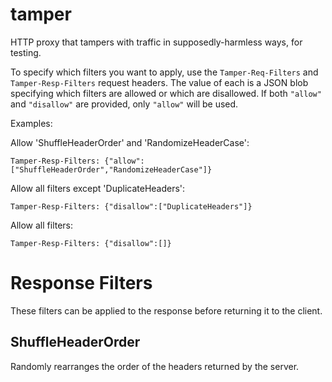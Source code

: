tamper
====

HTTP proxy that tampers with traffic in supposedly-harmless ways, for testing.

To specify which filters you want to apply, use the `Tamper-Req-Filters` and
`Tamper-Resp-Filters` request headers. The value of each is a JSON blob specifying
which filters are allowed or which are disallowed. If both `"allow"` and `"disallow"`
are provided, only `"allow"` will be used.

Examples:

Allow 'ShuffleHeaderOrder' and 'RandomizeHeaderCase':

    Tamper-Resp-Filters: {"allow":["ShuffleHeaderOrder","RandomizeHeaderCase"]}

Allow all filters except 'DuplicateHeaders':

    Tamper-Resp-Filters: {"disallow":["DuplicateHeaders"]}

Allow all filters:

    Tamper-Resp-Filters: {"disallow":[]}


Response Filters
====

These filters can be applied to the response before returning it to the client.

ShuffleHeaderOrder
----

Randomly rearranges the order of the headers returned by the server.
